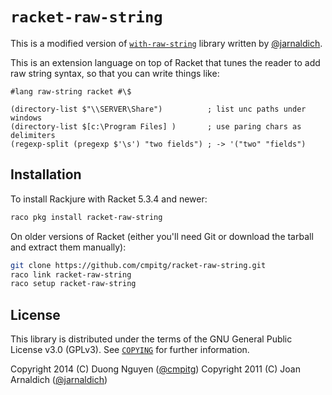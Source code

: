 # `racket-raw-string` #

This is a modified version of
[`with-raw-string`](https://github.com/jarnaldich/with-raw-string) library
written by [@jarnaldich](https://github.com/jarnaldich).

This is an extension language on top of Racket that tunes the reader to add
raw string syntax, so that you can write things like:

```racket
#lang raw-string racket #\$

(directory-list $"\\SERVER\Share")          ; list unc paths under windows
(directory-list $[c:\Program Files] )       ; use paring chars as delimiters
(regexp-split (pregexp $'\s') "two fields") ; -> '("two" "fields")
```

## Installation ##

To install Rackjure with Racket 5.3.4 and newer:

```sh
raco pkg install racket-raw-string
```

On older versions of Racket (either you'll need Git or download the tarball
and extract them manually):

```sh
git clone https://github.com/cmpitg/racket-raw-string.git
raco link racket-raw-string
raco setup racket-raw-string
```

## License ##

This library is distributed under the terms of the GNU General Public License
v3.0 (GPLv3).  See [`COPYING`](/COPYING) for further information.

Copyright 2014 (C)  Duong Nguyen ([@cmpitg](https://github.com/cmpitg))
Copyright 2011 (C)  Joan Arnaldich ([@jarnaldich](https://github.com/jarnaldich))

